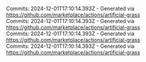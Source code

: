 Commits: 2024-12-01T17:10:14.393Z - Generated via https://github.com/marketplace/actions/artificial-grass
<br>
Commits: 2024-12-01T17:10:14.393Z - Generated via https://github.com/marketplace/actions/artificial-grass
<br>
Commits: 2024-12-01T17:10:14.393Z - Generated via https://github.com/marketplace/actions/artificial-grass
<br>
Commits: 2024-12-01T17:10:14.393Z - Generated via https://github.com/marketplace/actions/artificial-grass
<br>
